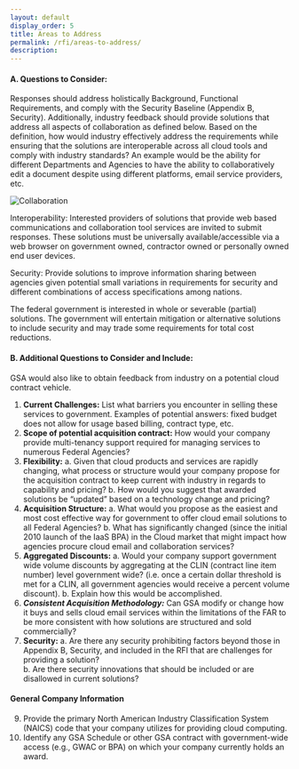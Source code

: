 ```yaml
---
layout: default
display_order: 5
title: Areas to Address
permalink: /rfi/areas-to-address/
description:
---
```



#### A.	Questions to Consider:
Responses should address holistically Background, Functional Requirements, and comply with the Security Baseline (Appendix B, Security).  Additionally, industry feedback should provide solutions that address all aspects of collaboration as defined below.  Based on the definition, how would industry effectively address the requirements while ensuring that the solutions are interoperable across all cloud tools and comply with industry standards?  An example would be the ability for different Departments and Agencies to have the ability to collaboratively edit a document despite using different platforms, email service providers, etc.  

![Collaboration]({{site.baseurl}}/assets/img/collaboration.png)

Interoperability:  Interested providers of solutions that provide web based communications and collaboration tool services are invited to submit responses. These solutions must be universally available/accessible via a web browser on government owned, contractor owned or personally owned end user devices. 

Security:   Provide solutions to improve information sharing between agencies given potential small variations in requirements for security and different combinations of access specifications among nations. 

The federal government is interested in whole or severable (partial) solutions. The government will entertain mitigation or alternative solutions to include security and may trade some requirements for total cost reductions.

#### B.	Additional Questions to Consider and Include: 
GSA would also like to obtain feedback from industry on a potential cloud contract vehicle. 

1.	**Current Challenges:**  List what barriers you encounter in selling these services to government. Examples of potential answers: fixed budget does not allow for usage based billing, contract type, etc.
2.	**Scope of potential acquisition contract:** How would your company provide multi-tenancy support required for managing services to numerous Federal Agencies?
3.	**Flexibility:**
	a.	Given that cloud products and services are rapidly changing, what process or structure would your company propose for the acquisition contract to keep current with industry in regards to capability and pricing?
	b.	How would you suggest that awarded solutions be “updated” based on a technology change and pricing?
4.	**Acquisition Structure:** 
	a.	What would you propose as the easiest and most cost effective way for government to offer cloud email solutions to all Federal Agencies?
	b.	What has significantly changed (since the initial 2010 launch of the IaaS BPA) in the Cloud market that might impact how agencies procure cloud email and collaboration services?
5.	**Aggregated Discounts:** 
	a.	Would your company support government wide volume discounts by aggregating at the CLIN (contract line item number) level government wide? (i.e. once a certain dollar threshold is met for a CLIN, all government agencies would receive a percent volume discount). 
	b.	Explain how this would be accomplished.
6.	***Consistent Acquisition Methodology:*** Can GSA modify or change how it buys and sells cloud email services within the limitations of the FAR to be more consistent with how solutions are structured and sold commercially?
7.	**Security:** 
	a.	Are there any security prohibiting factors beyond those in Appendix B, Security, and included in the RFI that are challenges for providing a solution?  
	b.	Are there security innovations that should be included or are disallowed in current solutions?

#### General Company Information

9.	Provide the primary North American Industry Classification System (NAICS) code that your company utilizes for providing cloud computing.
10.	Identify any GSA Schedule or other GSA contract with government-wide access (e.g., GWAC or BPA) on which your company currently holds an award.
